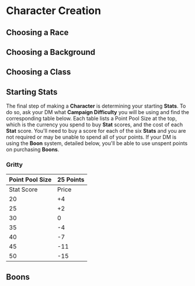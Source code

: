 # Character Creation

## Choosing a Race

## Choosing a Background

## Choosing a Class

## Starting Stats

The final step of making a **Character** is determining your starting **Stats**. To do so, ask your DM what **Campaign Difficulty** you will be using and find the corresponding table below. Each table lists a Point Pool Size at the top, which is the currency you spend to buy **Stat** scores, and the cost of each **Stat** score. You'll need to buy a score for each of the six **Stats** and you are not required or may be unable to spend all of your points. If your DM is using the **Boon** system, detailed below, you'll be able to use unspent points on purchasing **Boons**.

### Gritty


| Point Pool Size | 25 Points |
| --------------- | --------- |
| Stat Score      | Price     |
| 20              | +4        |
| 25              | +2        |
| 30              | 0         |
| 35              | -4        |
| 40              | -7        |
| 45              | -11       |
| 50              | -15       |

## Boons
